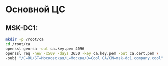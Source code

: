 # Основной ЦС

## MSK-DC1:

```bash
mkdir -p /root/ca
cd /root/ca
openssl genrsa -out ca.key.pem 4096
openssl req -new -x509 -days 3650 -key ca.key.pem -out ca.cert.pem \
-subj "/C=RU/ST=Московская/L=Москва/O=Cool CA/CN=msk-dc1.company.cool"

```
